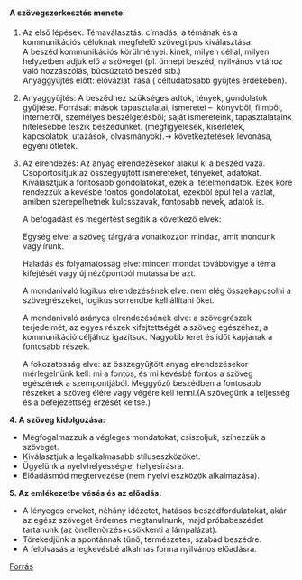 #### A szövegszerkesztés menete:

1. Az első lépések: Témaválasztás, címadás, a témának és a kommunikációs céloknak megfelelő szövegtípus kiválasztása.  
	A beszéd kommunikációs körülményei: kinek, milyen céllal, milyen helyzetben adjuk elő a szöveget (pl. ünnepi beszéd, nyilvános vitához való hozzászólás, búcsúztató beszéd stb.)  
	Anyaggyűjtés előtt: elővázlat írása ( céltudatosabb gyűjtés érdekében).

2. Anyaggyűjtés: A beszédhez szükséges adtok, tények, gondolatok gyűjtése.
	Forrásai: mások tapasztalatai, ismeretei –  könyvből, filmből, internetről, személyes beszélgetésből; saját ismereteink, tapasztalataink hitelesebbé teszik beszédünket. (megfigyelések, kísérletek, kapcsolatok, utazások, olvasmányok).-> következtetések levonása, egyéni ötletek.
 
 3. Az elrendezés:
	Az anyag elrendezésekor alakul ki a beszéd váza. Csoportosítjuk az összegyűjtött ismereteket, tényeket, adatokat. Kiválasztjuk a fontosabb gondolatokat, ezek a  tételmondatok. Ezek köré rendezzük a kevésbé fontos gondolatokat, ezekből épül fel a vázlat, amiben szerepelhetnek kulcsszavak, fontosabb nevek, adatok is.

	A befogadást és megértést segítik a következő elvek:

	Egység elve: a szöveg tárgyára vonatkozzon mindaz, amit mondunk vagy írunk.
	
	Haladás és folyamatosság elve: minden mondat továbbvigye a téma kifejtését vagy új nézőpontból mutassa be azt.
	
	A mondanivaló logikus elrendezésének elve: nem elég összekapcsolni a szövegrészeket, logikus sorrendbe kell állítani őket.
	
	A mondanivaló arányos elrendezésének elve: a szövegrészek terjedelmét, az egyes részek kifejtettségét a szöveg egészéhez, a kommunikáció céljához igazítsuk. Nagyobb teret és időt kapjanak a fontosabb részek.
	
	A fokozatosság elve: az összegyűjtött anyag elrendezésekor mérlegelnünk kell: mi a fontos, és mi kevésbé fontos a szöveg egészének a szempontjából. Meggyőző beszédben a fontosabb részeket a szöveg élére vagy végére kell tenni.(A szövegünk a teljesség és a befejezettség érzését keltse.)

**4. A szöveg kidolgozása:**

- Megfogalmazzuk a végleges mondatokat, csiszoljuk, színezzük a szöveget.
- Kiválasztjuk a legalkalmasabb stíluseszközöket.
- Ügyelünk a nyelvhelyességre, helyesírásra.
- Előadásmód megtervezése (nem nyelvi eszközök alkalmazása).

**5. Az emlékezetbe vésés és az előadás:**

- A lényeges érveket, néhány idézetet, hatásos beszédfordulatokat, akár az egész szöveget érdemes megtanulnunk, majd próbabeszédet tartanunk (az önellenőrzés+csökkenti a lámpalázat).
- Törekedjünk a spontánnak tűnő, természetes, szabad beszédre.
- A felolvasás a legkevésbé alkalmas forma nyilvános előadásra.

[Forrás](https://erettsegitetelek.com/2021/01/a-beszed-felepitese-a-szovegszerkesztes-lepesei-az-anyaggyujtestol-a-megszolalasig/)
